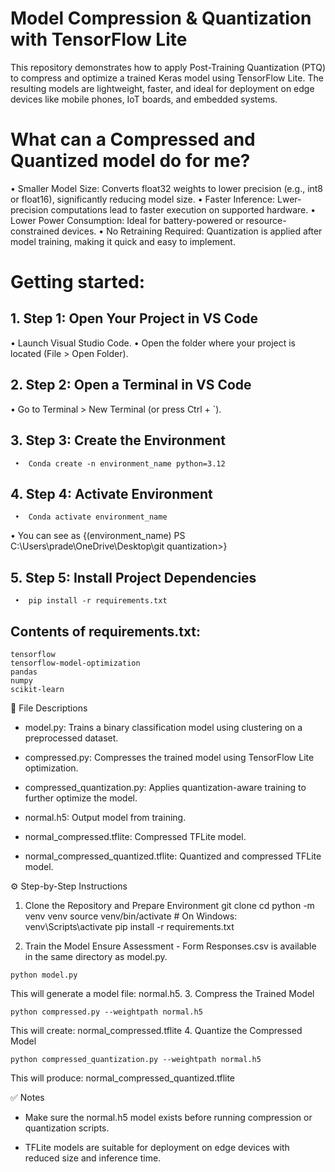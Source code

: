 # Model Compression & Quantization with TensorFlow Lite
This repository demonstrates how to apply  Post-Training Quantization (PTQ)  to compress and optimize a trained Keras model using TensorFlow Lite. The resulting models are lightweight, faster, and ideal for deployment on edge devices like mobile phones, IoT boards, and embedded systems.
# What can a Compressed and Quantized model do for me?
  •	Smaller Model Size: Converts float32 weights to lower precision (e.g., int8 or float16), significantly reducing model size.
  •	Faster Inference: Lwer-precision computations lead to faster execution on supported hardware.
  •	Lower Power Consumption: Ideal for battery-powered or resource-constrained devices.
  •	No Retraining Required: Quantization is applied after model training, making it quick and easy to implement.
# Getting started:
## 1.	 Step 1: Open Your Project in VS Code
  •	Launch Visual Studio Code.
  •	Open the folder where your project is located (File > Open Folder).
## 2.	 Step 2: Open a Terminal in VS Code
  •	Go to Terminal > New Terminal (or press Ctrl + `).
## 3.	 Step 3: Create the Environment
     •	Conda create -n environment_name python=3.12
## 4.	 Step 4: Activate Environment
     •	Conda activate environment_name
  •	You can see as {(environment_name) PS C:\Users\prade\OneDrive\Desktop\git quantization>}
## 5.	 Step 5: Install Project Dependencies
     •	pip install -r requirements.txt

## Contents of requirements.txt:
```
tensorflow
tensorflow-model-optimization
pandas
numpy
scikit-learn
```
📁 File Descriptions
- model.py: Trains a binary classification model using clustering on a preprocessed dataset.

- compressed.py: Compresses the trained model using TensorFlow Lite optimization.

- compressed_quantization.py: Applies quantization-aware training to further optimize the model.

- normal.h5: Output model from training.

- normal_compressed.tflite: Compressed TFLite model.

- normal_compressed_quantized.tflite: Quantized and compressed TFLite model.

⚙️ Step-by-Step Instructions
1. Clone the Repository and Prepare Environment
   git clone <your-repo-url>
   cd <your-repo-dir>
   python -m venv venv
   source venv/bin/activate  # On Windows: venv\Scripts\activate
   pip install -r requirements.txt

2. Train the Model
Ensure Assessment - Form Responses.csv is available in the same directory as model.py.
```
python model.py
```
This will generate a model file: normal.h5.
3. Compress the Trained Model
```
python compressed.py --weightpath normal.h5
```
This will create: normal_compressed.tflite
4. Quantize the Compressed Model
```
python compressed_quantization.py --weightpath normal.h5
```
This will produce: normal_compressed_quantized.tflite

✅ Notes
- Make sure the normal.h5 model exists before running compression or quantization scripts.

- TFLite models are suitable for deployment on edge devices with reduced size and inference time.



